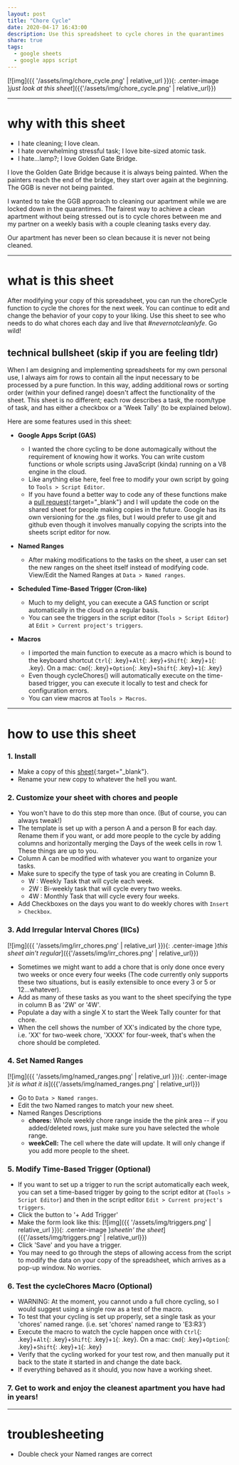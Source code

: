 ```yaml
---
layout: post
title: "Chore Cycle"
date: 2020-04-17 16:43:00
description: Use this spreadsheet to cycle chores in the quarantimes
share: true
tags:
  - google sheets
  - google apps script
---
```


[![img]({{ '/assets/img/chore_cycle.png' | relative_url }}){: .center-image }_just look at this sheet_]({{'/assets/img/chore_cycle.png' | relative_url}})

---

# why with this sheet

- I hate cleaning; I love clean.
- I hate overwhelming stressful task; I love bite-sized atomic task.
- I hate...lamp?; I love Golden Gate Bridge.

I love the Golden Gate Bridge because it is always being painted. When the painters reach the end of the bridge, they start over again at the beginning. The GGB is never not being painted.

I wanted to take the GGB approach to cleaning our apartment while we are locked down in the quarantimes. The fairest way to achieve a clean apartment without being stressed out is to cycle chores between me and my partner on a weekly basis with a couple cleaning tasks every day.

Our apartment has never been so clean because it is never not being cleaned.

---

# what is this sheet

After modifying your copy of this spreadsheet, you can run the choreCycle function to cycle the chores for the next week. You can continue to edit and change the behavior of your copy to your liking. Use this sheet to see who needs to do what chores each day and live that _#nevernotcleanlyfe_. Go wild!

## technical bullsheet (skip if you are feeling tldr)

When I am designing and implementing spreadsheets for my own personal use, I always aim for rows to contain all the input necessary to be processed by a pure function. In this way, adding additional rows or sorting order (within your defined range) doesn't affect the functionality of the sheet. This sheet is no different; each row describes a task, the room/type of task, and has either a checkbox or a 'Week Tally' (to be explained below).

Here are some features used in this sheet:

- **Google Apps Script (GAS)**

  - I wanted the chore cycling to be done automagically without the requirement of knowing how it works. You can write custom functions or whole scripts using JavaScript (kinda) running on a V8 engine in the cloud.
  - Like anything else here, feel free to modify your own script by going to `Tools > Script Editor`.
  - If you have found a better way to code any of these functions make a [pull request](https://github.com/arntzy/Chore-Cycle){:target="\_blank"} and I will update the code on the shared sheet for people making copies in the future. Google has its own versioning for the .gs files, but I would prefer to use git and github even though it involves manually copying the scripts into the sheets script editor for now.

- **Named Ranges**

  - After making modifications to the tasks on the sheet, a user can set the new ranges on the sheet itself instead of modifying code. View/Edit the Named Ranges at `Data > Named ranges`.

- **Scheduled Time-Based Trigger (Cron-like)**

  - Much to my delight, you can execute a GAS function or script automatically in the cloud on a regular basis.
  - You can see the triggers in the script editor (`Tools > Script Editor`) at `Edit > Current project's triggers`.

- **Macros**
  - I imported the main function to execute as a macro which is bound to the keyboard shortcut `Ctrl`{: .key}+`Alt`{: .key}+`Shift`{: .key}+`1`{: .key}. On a mac: `Cmd`{: .key}+`Option`{: .key}+`Shift`{: .key}+`1`{: .key}
  - Even though cycleChores() will automatically execute on the time-based trigger, you can execute it locally to test and check for configuration errors.
  - You can view macros at `Tools > Macros`.

---

# how to use this sheet

### 1. Install

- Make a copy of this [sheet](https://docs.google.com/spreadsheets/d/1kO8fvWP9GukuoiwqLK5amuojOx1IbEPJSk3klVSGQKI/copy){:target="\_blank"}.
- Rename your new copy to whatever the hell you want.

### 2. Customize your sheet with chores and people

- You won't have to do this step more than once. (But of course, you can always tweak!)
- The template is set up with a person A and a person B for each day. Rename them if you want, or add more people to the cycle by adding columns and horizontally merging the Days of the week cells in row 1. These things are up to you.
- Column A can be modified with whatever you want to organize your tasks.
- Make sure to specify the type of task you are creating in Column B.
  - W : Weekly Task that will cycle each week.
  - 2W : Bi-weekly task that will cycle every two weeks.
  - 4W : Monthly Task that will cycle every four weeks.
- Add Checkboxes on the days you want to do weekly chores with `Insert > Checkbox`.

### 3. Add Irregular Interval Chores (IICs)

[![img]({{ '/assets/img/irr_chores.png' | relative_url }}){: .center-image }_this sheet ain't regular_]({{'/assets/img/irr_chores.png' | relative_url}})

- Sometimes we might want to add a chore that is only done once every two weeks or once every four weeks (The code currently only supports these two situations, but is easily extensible to once every 3 or 5 or 12...whatever).
- Add as many of these tasks as you want to the sheet specifying the type in column B as '2W' or '4W'.
- Populate a day with a single X to start the Week Tally counter for that chore.
- When the cell shows the number of XX's indicated by the chore type, i.e. 'XX' for two-week chore, 'XXXX' for four-week, that's when the chore should be completed.

### 4. Set Named Ranges

[![img]({{ '/assets/img/named_ranges.png' | relative_url }}){: .center-image }_it is what it is_]({{'/assets/img/named_ranges.png' | relative_url}})

- Go to `Data > Named ranges`.
- Edit the two Named ranges to match your new sheet.
- Named Ranges Descriptions
  - **chores:** Whole weekly chore range inside the the pink area -- if you added/deleted rows, just make sure you have selected the whole range.
  - **weekCell:** The cell where the date will update. It will only change if you add more people to the sheet.

### 5. Modify Time-Based Trigger (Optional)

- If you want to set up a trigger to run the script automatically each week, you can set a time-based trigger by going to the script editor at (`Tools > Script Editor`) and then in the script editor `Edit > Current project's triggers`.
- Click the button to '+ Add Trigger'
- Make the form look like this:
  [![img]({{ '/assets/img/triggers.png' | relative_url }}){: .center-image }_sheetin' the sheet_]({{'/assets/img/triggers.png' | relative_url}})
- Click 'Save' and you have a trigger.
- You may need to go through the steps of allowing access from the script to modify the data on your copy of the spreadsheet, which arrives as a pop-up window. No worries.

### 6. Test the cycleChores Macro (Optional)

- WARNING: At the moment, you cannot undo a full chore cycling, so I would suggest using a single row as a test of the macro.
- To test that your cycling is set up properly, set a single task as your 'chores' named range. (i.e. set 'chores' named range to 'E3:R3')
- Execute the macro to watch the cycle happen once with `Ctrl`{: .key}+`Alt`{: .key}+`Shift`{: .key}+`1`{: .key}. On a mac: `Cmd`{: .key}+`Option`{: .key}+`Shift`{: .key}+`1`{: .key}
- Verify that the cycling worked for your test row, and then manually put it back to the state it started in and change the date back.
- If everything behaved as it should, you now have a working sheet.

### 7. Get to work and enjoy the cleanest apartment you have had in years!

---

# troublesheeting

- Double check your Named ranges are correct
